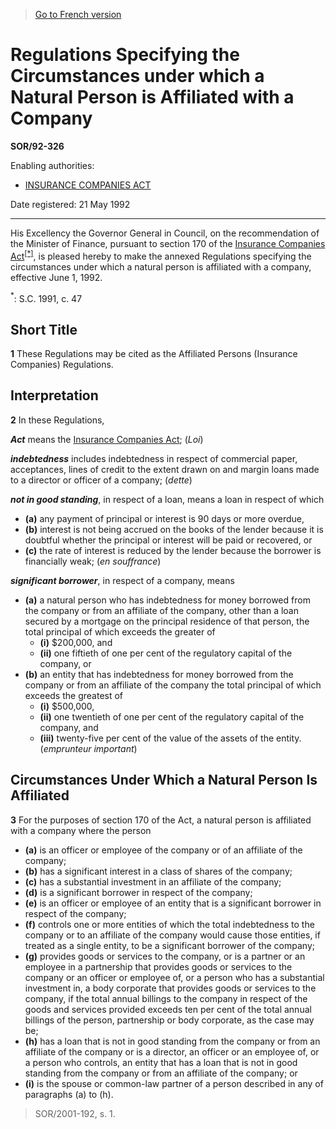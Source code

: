 > [Go to French version](/fr/Règlements/Décrets,%20ordonnances%20et%20règlements%20statutaires/92/326.md)

# Regulations Specifying the Circumstances under which a Natural Person is Affiliated with a Company

**SOR/92-326**

Enabling authorities: 
- [INSURANCE COMPANIES ACT](/en/Acts/Statutes%20of%20Canada/1991/c.%2047.md)

Date registered: 21 May 1992

----------

His Excellency the Governor General in Council, on the recommendation of the Minister of Finance, pursuant to section 170 of the [Insurance Companies Act](/en/Acts/Statutes%20of%20Canada/1991/c.%2047.md)<sup><a href='#fn_1e'>[*]</a></sup>, is pleased hereby to make the annexed Regulations specifying the circumstances under which a natural person is affiliated with a company, effective June 1, 1992.

<a name='fn_1e'><sup>*</sup></a>: S.C. 1991, c. 47<br />




## Short Title


**1** These Regulations may be cited as the Affiliated Persons (Insurance Companies) Regulations.




## Interpretation


**2** In these Regulations,

***Act*** means the [Insurance Companies Act](/en/Acts/Statutes%20of%20Canada/1991/c.%2047.md); (*Loi*)

***indebtedness*** includes indebtedness in respect of commercial paper, acceptances, lines of credit to the extent drawn on and margin loans made to a director or officer of a company; (*dette*)

***not in good standing***, in respect of a loan, means a loan in respect of which
- **(a)** any payment of principal or interest is 90 days or more overdue,
- **(b)** interest is not being accrued on the books of the lender because it is doubtful whether the principal or interest will be paid or recovered, or
- **(c)** the rate of interest is reduced by the lender because the borrower is financially weak; (*en souffrance*)

***significant borrower***, in respect of a company, means
- **(a)** a natural person who has indebtedness for money borrowed from the company or from an affiliate of the company, other than a loan secured by a mortgage on the principal residence of that person, the total principal of which exceeds the greater of
	- **(i)** $200,000, and
	- **(ii)** one fiftieth of one per cent of the regulatory capital of the company, or
- **(b)** an entity that has indebtedness for money borrowed from the company or from an affiliate of the company the total principal of which exceeds the greatest of
	- **(i)** $500,000,
	- **(ii)** one twentieth of one per cent of the regulatory capital of the company, and
	- **(iii)** twenty-five per cent of the value of the assets of the entity. (*emprunteur important*)




## Circumstances Under Which a Natural Person Is Affiliated


**3** For the purposes of section 170 of the Act, a natural person is affiliated with a company where the person
- **(a)** is an officer or employee of the company or of an affiliate of the company;
- **(b)** has a significant interest in a class of shares of the company;
- **(c)** has a substantial investment in an affiliate of the company;
- **(d)** is a significant borrower in respect of the company;
- **(e)** is an officer or employee of an entity that is a significant borrower in respect of the company;
- **(f)** controls one or more entities of which the total indebtedness to the company or to an affiliate of the company would cause those entities, if treated as a single entity, to be a significant borrower of the company;
- **(g)** provides goods or services to the company, or is a partner or an employee in a partnership that provides goods or services to the company or an officer or employee of, or a person who has a substantial investment in, a body corporate that provides goods or services to the company, if the total annual billings to the company in respect of the goods and services provided exceeds ten per cent of the total annual billings of the person, partnership or body corporate, as the case may be;
- **(h)** has a loan that is not in good standing from the company or from an affiliate of the company or is a director, an officer or an employee of, or a person who controls, an entity that has a loan that is not in good standing from the company or from an affiliate of the company; or
- **(i)** is the spouse or common-law partner of a person described in any of paragraphs (a) to (h).
> SOR/2001-192, s. 1.



